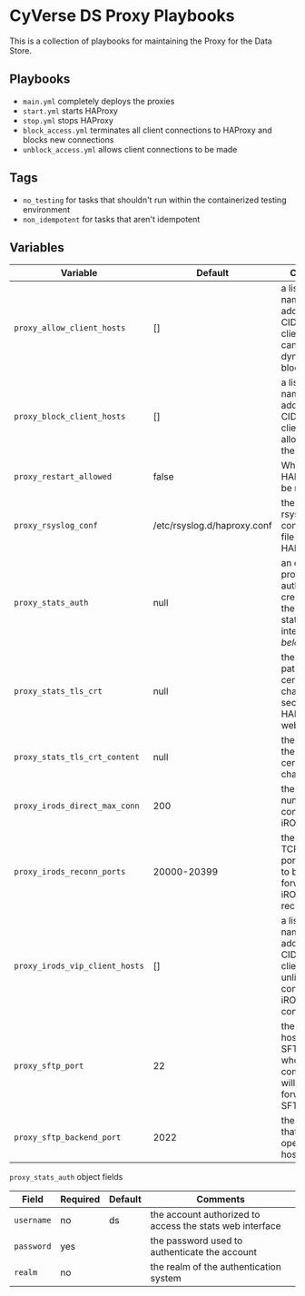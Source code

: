 # CyVerse DS Proxy Playbooks

This is a collection of  playbooks for maintaining the Proxy for the Data Store.

## Playbooks

* `main.yml` completely deploys the proxies
* `start.yml` starts HAProxy
* `stop.yml` stops HAProxy
* `block_access.yml` terminates all client connections to HAProxy and blocks new connections
* `unblock_access.yml` allows client connections to be made

## Tags

* `no_testing` for tasks that shouldn't run within the containerized testing environment
* `non_idempotent` for tasks that aren't idempotent

## Variables

Variable                       | Default                     | Comments
------------------------------ | --------------------------- | --------
`proxy_allow_client_hosts`     | []                          | a list of host names, IP addresses, and CIDR blocks of clients that cannot be dynamically blocked
`proxy_block_client_hosts`     | []                          | a list of host names, IP addresses, and CIDR blocks of clients not allowed to use the Data Store
`proxy_restart_allowed`        | false                       | Whether or not HAProxy can be restarted
`proxy_rsyslog_conf`           | /etc/rsyslog.d/haproxy.conf | the path to the rsyslog configuration file for HAProxy
`proxy_stats_auth`             | null                        | an object providing the authentication credentials for the HAProxy stats web interface _see below_
`proxy_stats_tls_crt`          | null                        | the absolute path to the TLS certificate chain used for securing the HAProxy stats web interface
`proxy_stats_tls_crt_content`  | null                        | the content of the TLS certificate chain file
`proxy_irods_direct_max_conn`  | 200                         | the maximum number of connections to iRODS
`proxy_irods_reconn_ports`     | 20000-20399                 | the range of TCP range of ports that need to be forwarded to iRODS for reconnections
`proxy_irods_vip_client_hosts` | []                          | a list of host names, ip addresses, or CIDR blocks of clients allowed unlimited concurrent iRODS connections.
`proxy_sftp_port`              | 22                          | the TCP port hosting the SFTP service whose communication will be forwarded to SFTPGo
`proxy_sftp_backend_port`      | 2022                        | the TCP port that SFTPGo opens on the hosts

`proxy_stats_auth` object fields

Field      | Required | Default | Comments
---------- | -------- | ------- | --------
`username` | no       | ds      | the account authorized to access the stats web interface
`password` | yes      |         | the password used to authenticate the account
`realm`    | no       |         | the realm of the authentication system
